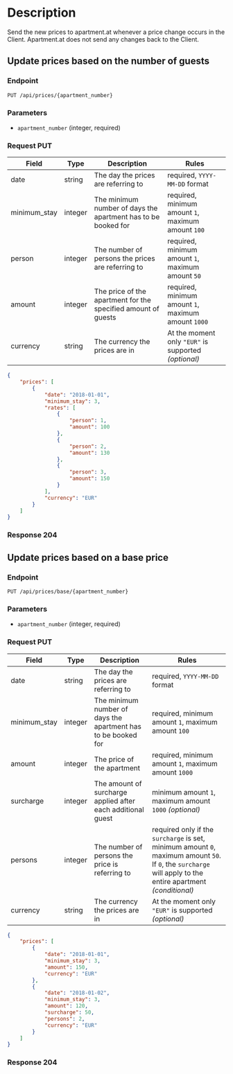 # Description

Send the new prices to apartment.at whenever a price change occurs in the Client. 
Apartment.at does not send any changes back to the Client.

## Update prices based on the number of guests

### Endpoint
```
PUT /api/prices/{apartment_number}
```

### Parameters
- `apartment_number` (integer, required)

### Request PUT

Field | Type | Description | Rules
------|------|-------------|------
date | string | The day the prices are referring to | required, `YYYY-MM-DD` format
minimum_stay | integer | The minimum number of days the apartment has to be booked for | required, minimum amount `1`, maximum amount `100`
person | integer | The number of persons the prices are referring to | required, minimum amount `1`, maximum amount `50`
amount | integer | The price of the apartment for the specified amount of guests | required, minimum amount `1`, maximum amount `1000`
currency | string | The currency the prices are in | At the moment only `"EUR"` is supported *(optional)*

```json
{
    "prices": [
        {
            "date": "2018-01-01",
            "minimum_stay": 3,
            "rates": [
                {
                    "person": 1,
                    "amount": 100
                },
                {
                    "person": 2,
                    "amount": 130
                },
                {
                    "person": 3,
                    "amount": 150
                }
            ],
            "currency": "EUR"
        }
    ]
}
```

### Response 204

## Update prices based on a base price

### Endpoint
```
PUT /api/prices/base/{apartment_number}
```

### Parameters
- `apartment_number` (integer, required)

### Request PUT

Field | Type | Description | Rules
------|------|-------------|------
date | string | The day the prices are referring to | required, `YYYY-MM-DD` format
minimum_stay | integer | The minimum number of days the apartment has to be booked for | required, minimum amount `1`, maximum amount `100`
amount | integer | The price of the apartment | required, minimum amount `1`, maximum amount `1000`
surcharge | integer | The amount of surcharge applied after each additional guest | minimum amount `1`, maximum amount `1000` *(optional)*
persons | integer | The number of persons the price is referring to | required only if the `surcharge` is set, minimum amount `0`, maximum amount `50`. If `0`, the `surcharge` will apply to the entire apartment  *(conditional)*
currency | string | The currency the prices are in | At the moment only `"EUR"` is supported *(optional)*

```json
{
    "prices": [
        {
            "date": "2018-01-01",
            "minimum_stay": 3,
            "amount": 150,
            "currency": "EUR"
        },
        {
            "date": "2018-01-02",
            "minimum_stay": 3,
            "amount": 120,
            "surcharge": 50,
            "persons": 2,
            "currency": "EUR"
        }
    ]
}
```

### Response 204